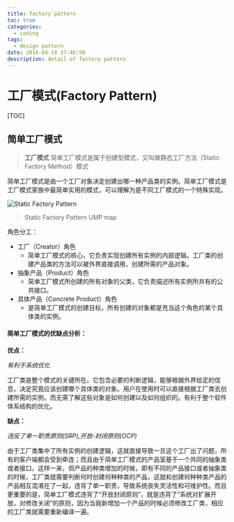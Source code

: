 ```yaml
---
title: factory pattern
toc: true
categories:
  - coding
tags:
  - design pattern
date: 2016-04-18 17:46:58
description: detail of factory pattern
---
```

工厂模式(Factory Pattern)
===
[TOC]
## 简单工厂模式
> **工厂模式** 简单工厂模式是属于创建型模式，又叫做静态工厂方法（Static Factory Method）模式

简单工厂模式是由一个工厂对象决定创建出哪一种产品类的实例。简单工厂模式是工厂模式家族中最简单实用的模式，可以理解为是不同工厂模式的一个特殊实现。

<!--more-->

![Static Factory Pattern](http://7xqgk3.com1.z0.glb.clouddn.com/image/design-pattern/static-factory-pattern.jpg)
> Static Factory Pattern UMP map

角色分工：
* 工厂（Creator）角色
    * 简单工厂模式的核心，它负责实现创建所有实例的内部逻辑。工厂类的创建产品类的方法可以被外界直接调用，创建所需的产品对象。
* 抽象产品（Product）角色
    * 简单工厂模式所创建的所有对象的父类，它负责描述所有实例所共有的公共接口。
* 具体产品（Concrete Product）角色
    * 是简单工厂模式的创建目标，所有创建的对象都是充当这个角色的某个具体类的实例。
#### 简单工厂模式的优缺点分析：

**优点：**

*有利于系统优化*

工厂类是整个模式的关键所在。它包含必要的判断逻辑，能够根据外界给定的信息，决定究竟应该创建哪个具体类的对象。用户在使用时可以直接根据工厂类去创建所需的实例，而无需了解这些对象是如何创建以及如何组织的。有利于整个软件体系结构的优化。

**缺点：**

*违反了单一职责原则(SRP),开放-封闭原则(OCP)*

由于工厂类集中了所有实例的创建逻辑，这就直接导致一旦这个工厂出了问题，所有的客户端都会受到牵连；而且由于简单工厂模式的产品室基于一个共同的抽象类或者接口，这样一来，但产品的种类增加的时候，即有不同的产品接口或者抽象类的时候，工厂类就需要判断何时创建何种种类的产品，这就和创建何种种类产品的产品相互混淆在了一起，违背了单一职责，导致系统丧失灵活性和可维护性。而且更重要的是，简单工厂模式违背了“开放封闭原则”，就是违背了“系统对扩展开放，对修改关闭”的原则，因为当我新增加一个产品的时候必须修改工厂类，相应的工厂类就需要重新编译一遍。
